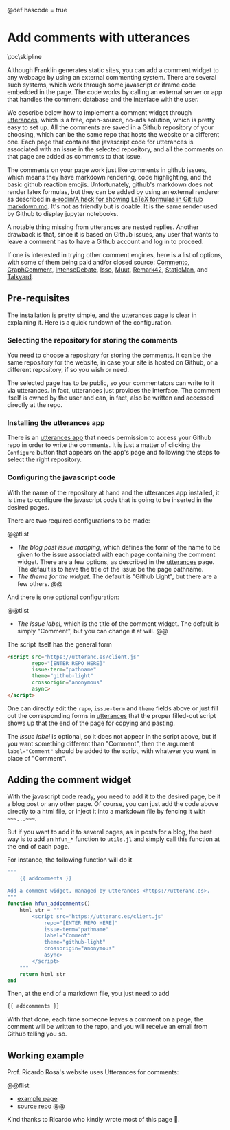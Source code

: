 @def hascode = true

# Add comments with utterances

\toc\skipline

Although Franklin generates static sites, you can add a comment widget to any webpage by using an external commenting system. There are several such systems, which work through some javascript or iframe code embedded in the page. The code works by calling an external server or app that handles the comment database and the interface with the user.

We describe below how to implement a comment widget through [utterances](https://utteranc.es), which is a free, open-source, no-ads solution, which is pretty easy to set up. All the comments are saved in a Github repository of your choosing, which can be the same repo that hosts the website or a different one. Each page that contains the javascript code for utterances is associated with an issue in the selected repository, and all the comments on that page are added as comments to that issue.

The comments on your page work just like comments in github issues, which means they have markdown rendering, code highlighting, and the basic github reaction emojis. Unfortunately, github's markdown does not render latex formulas, but they can be added by using an external renderer as described in [
a-rodin/A hack for showing LaTeX formulas in GitHub markdown.md](https://gist.github.com/a-rodin/fef3f543412d6e1ec5b6cf55bf197d7b). It's not as friendly but is doable. It is the same render used by Github to display jupyter notebooks.

A notable thing missing from utterances are nested replies. Another drawback is that, since it is based on Github issues, any user that wants to leave a comment has to have a Github account and log in to proceed.

If one is interested in trying other comment engines, here is a list of options, with some of them being paid and/or closed source: [Commento](https://commento.io), [GraphComment](https://graphcomment.com/en/), [IntenseDebate](https://intensedebate.com), [Isso](https://posativ.org/isso/),  [Muut](https://muut.com), [Remark42](https://github.com/umputun/remark42), [StaticMan](https://staticman.net), and [Talkyard](https://www.talkyard.io).

## Pre-requisites

The installation is pretty simple, and the [utterances](https://utteranc.es) page is clear in explaining it. Here is a quick rundown of the configuration.

### Selecting the repository for storing the comments

You need to choose a repository for storing the comments. It can be the same repository for the website, in case your site is hosted on Github, or a different repository, if so you wish or need.

The selected page has to be public, so your commentators can write to it via utterances. In fact, utterances just provides the interface. The comment itself is owned by the user and can, in fact, also be written and accessed directly at the repo.

### Installing the utterances app

There is an [utterances app](https://github.com/apps/utterances) that needs permission to access your Github repo in order to write the comments. It is just a matter of clicking the `Configure` button that appears on the app's page and following the steps to select the right repository.

### Configuring the javascript code

With the name of the repository at hand and the utterances app installed, it is time to configure the javascript code that is going to be inserted in the desired pages.

There are two required configurations to be made:

@@tlist
- *The blog post issue mapping*, which defines the form of the name to be given to the issue associated with each page containing the comment widget. There are a few options, as described in the [utterances](https://utteranc.es) page. The default is to have the title of the issue be the page pathname.
- *The theme for the widget*. The default is "Github Light", but there are a few others.
@@

And there is one optional configuration:

@@tlist
- *The issue label*, which is the title of the comment widget. The default is simply "Comment", but you can change it at will.
@@

The script itself has the general form

```html
<script src="https://utteranc.es/client.js"
        repo="[ENTER REPO HERE]"
        issue-term="pathname"
        theme="github-light"
        crossorigin="anonymous"
        async>
</script>
```

One can directly edit the `repo`, `issue-term` and `theme` fields above or just fill out the corresponding forms in [utterances](https://utteranc.es) that the proper filled-out script shows up that the end of the page for copying and pasting.

The *issue label* is optional, so it does not appear in the script above, but if you want something different than "Comment", then the argument `label="Comment"` should be added to the script, with whatever you want in place of "Comment".

## Adding the comment widget

With the javascript code ready, you need to add it to the desired page, be it a blog post or any other page. Of course, you can just add the code above directly to a html file, or inject it into a markdown file by fencing it with `~~~...~~~`.

But if you want to add it to several pages, as in posts for a blog, the best way is to add an `hfun_*` function to `utils.jl` and simply call this function at the end of each page.

For instance, the following function will do it

```julia
"""
    {{ addcomments }}

Add a comment widget, managed by utterances <https://utteranc.es>.
"""
function hfun_addcomments()
    html_str = """
        <script src="https://utteranc.es/client.js"
            repo="[ENTER REPO HERE]"
            issue-term="pathname"
            label="Comment"
            theme="github-light"
            crossorigin="anonymous"
            async>
        </script>
    """
    return html_str
end
```

Then, at the end of a markdown file, you just need to add

```html
{{ addcomments }}
```

With that done, each time someone leaves a comment on a page, the comment will be written to the repo, and you will receive an email from Github telling you so.

## Working example

Prof. Ricardo Rosa's website uses Utterances for comments:

@@flist
* [example page](https://rmsrosa.github.io/blog/2021/02/time_ave_bounds_SoS/)
* [source repo](https://github.com/rmsrosa/rmsrosa.github.io)
@@

Kind thanks to Ricardo who kindly wrote most of this page 💯.
